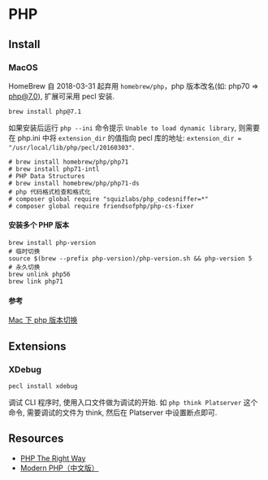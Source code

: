 # PHP

## Install
### MacOS
HomeBrew 自 2018-03-31 起弃用 `homebrew/php`，php 版本改名(如: php70 => php@7.0), 扩展可采用 pecl 安装.

```shell
brew install php@7.1
```

如果安装后运行 `php --ini` 命令提示 `Unable to load dynamic library`, 则需要在 php.ini 中将 `extension_dir` 的值指向 pecl 库的地址: `extension_dir = "/usr/local/lib/php/pecl/20160303"`.

```shell
# brew install homebrew/php/php71
# brew install php71-intl
# PHP Data Structures
# brew install homebrew/php/php71-ds
# php 代码格式检查和格式化
# composer global require "squizlabs/php_codesniffer=*"
# composer global require friendsofphp/php-cs-fixer
```

#### 安装多个 PHP 版本

```
brew install php-version
# 临时切换
source $(brew --prefix php-version)/php-version.sh && php-version 5
# 永久切换
brew unlink php56
brew link php71
```

#### 参考
[Mac 下 php 版本切换](https://code-ken.github.io/2016/02/16/mac-php-version/)

## Extensions
### XDebug
```shell
pecl install xdebug
```
调试 CLI 程序时, 使用入口文件做为调试的开始. 如 `php think Platserver` 这个命令, 需要调试的文件为 think, 然后在 Platserver 中设置断点即可.

## Resources
* [PHP The Right Way](https://phptherightway.com/)
* [Modern PHP（中文版）](https://about.ac/books/modern-php/)